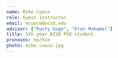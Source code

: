 ```yaml
---
name: Mike Cuoco
role: Guest Instructor
email: mcuoco@ucsd.edu
advisor: ["Rusty Gage", "Eran Mukamel"]
title: 5th year BISB PhD student
pronouns: he/him
photo: mike_cuoco.jpg
---
```


